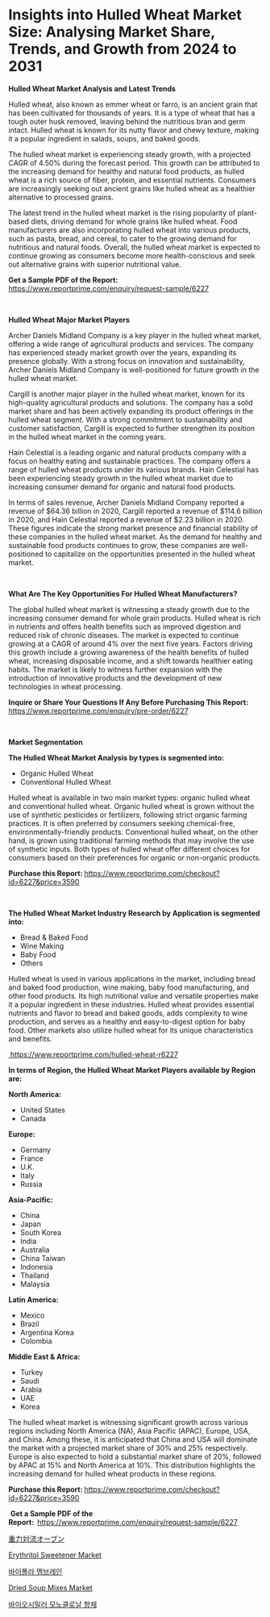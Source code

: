 <p><h1>Insights into Hulled Wheat Market Size: Analysing Market Share, Trends, and Growth from 2024 to 2031</h1></p><p><strong>Hulled Wheat Market Analysis and Latest Trends</strong></p>
<p><p>Hulled wheat, also known as emmer wheat or farro, is an ancient grain that has been cultivated for thousands of years. It is a type of wheat that has a tough outer husk removed, leaving behind the nutritious bran and germ intact. Hulled wheat is known for its nutty flavor and chewy texture, making it a popular ingredient in salads, soups, and baked goods.</p><p>The hulled wheat market is experiencing steady growth, with a projected CAGR of 4.50% during the forecast period. This growth can be attributed to the increasing demand for healthy and natural food products, as hulled wheat is a rich source of fiber, protein, and essential nutrients. Consumers are increasingly seeking out ancient grains like hulled wheat as a healthier alternative to processed grains.</p><p>The latest trend in the hulled wheat market is the rising popularity of plant-based diets, driving demand for whole grains like hulled wheat. Food manufacturers are also incorporating hulled wheat into various products, such as pasta, bread, and cereal, to cater to the growing demand for nutritious and natural foods. Overall, the hulled wheat market is expected to continue growing as consumers become more health-conscious and seek out alternative grains with superior nutritional value.</p></p>
<p><strong>Get a Sample PDF of the Report:&nbsp;</strong> <a href="https://www.reportprime.com/enquiry/request-sample/6227">https://www.reportprime.com/enquiry/request-sample/6227</a></p>
<p>&nbsp;</p>
<p><strong>Hulled Wheat Major Market Players</strong></p>
<p><p>Archer Daniels Midland Company is a key player in the hulled wheat market, offering a wide range of agricultural products and services. The company has experienced steady market growth over the years, expanding its presence globally. With a strong focus on innovation and sustainability, Archer Daniels Midland Company is well-positioned for future growth in the hulled wheat market.</p><p>Cargill is another major player in the hulled wheat market, known for its high-quality agricultural products and solutions. The company has a solid market share and has been actively expanding its product offerings in the hulled wheat segment. With a strong commitment to sustainability and customer satisfaction, Cargill is expected to further strengthen its position in the hulled wheat market in the coming years.</p><p>Hain Celestial is a leading organic and natural products company with a focus on healthy eating and sustainable practices. The company offers a range of hulled wheat products under its various brands. Hain Celestial has been experiencing steady growth in the hulled wheat market due to increasing consumer demand for organic and natural food products.</p><p>In terms of sales revenue, Archer Daniels Midland Company reported a revenue of $64.36 billion in 2020, Cargill reported a revenue of $114.6 billion in 2020, and Hain Celestial reported a revenue of $2.23 billion in 2020. These figures indicate the strong market presence and financial stability of these companies in the hulled wheat market. As the demand for healthy and sustainable food products continues to grow, these companies are well-positioned to capitalize on the opportunities presented in the hulled wheat market.</p></p>
<p>&nbsp;</p>
<p><strong>What Are The Key Opportunities For Hulled Wheat Manufacturers?</strong></p>
<p><p>The global hulled wheat market is witnessing a steady growth due to the increasing consumer demand for whole grain products. Hulled wheat is rich in nutrients and offers health benefits such as improved digestion and reduced risk of chronic diseases. The market is expected to continue growing at a CAGR of around 4% over the next five years. Factors driving this growth include a growing awareness of the health benefits of hulled wheat, increasing disposable income, and a shift towards healthier eating habits. The market is likely to witness further expansion with the introduction of innovative products and the development of new technologies in wheat processing.</p></p>
<p><strong>Inquire or Share Your Questions If Any Before Purchasing This Report:</strong> <a href="https://www.reportprime.com/enquiry/pre-order/6227">https://www.reportprime.com/enquiry/pre-order/6227</a></p>
<p>&nbsp;</p>
<p><strong>Market Segmentation</strong></p>
<p><strong>The Hulled Wheat Market Analysis by types is segmented into:</strong></p>
<p><ul><li>Organic Hulled Wheat</li><li>Conventional Hulled Wheat</li></ul></p>
<p><p>Hulled wheat is available in two main market types: organic hulled wheat and conventional hulled wheat. Organic hulled wheat is grown without the use of synthetic pesticides or fertilizers, following strict organic farming practices. It is often preferred by consumers seeking chemical-free, environmentally-friendly products. Conventional hulled wheat, on the other hand, is grown using traditional farming methods that may involve the use of synthetic inputs. Both types of hulled wheat offer different choices for consumers based on their preferences for organic or non-organic products.</p></p>
<p><strong>Purchase this Report:&nbsp;</strong><a href="https://www.reportprime.com/checkout?id=6227&price=3590">https://www.reportprime.com/checkout?id=6227&price=3590</a></p>
<p>&nbsp;</p>
<p><strong>The Hulled Wheat Market Industry Research by Application is segmented into:</strong></p>
<p><ul><li>Bread & Baked Food</li><li>Wine Making</li><li>Baby Food</li><li>Others</li></ul></p>
<p><p>Hulled wheat is used in various applications in the market, including bread and baked food production, wine making, baby food manufacturing, and other food products. Its high nutritional value and versatile properties make it a popular ingredient in these industries. Hulled wheat provides essential nutrients and flavor to bread and baked goods, adds complexity to wine production, and serves as a healthy and easy-to-digest option for baby food. Other markets also utilize hulled wheat for its unique characteristics and benefits.</p></p>
<p><a href="https://www.reportprime.com/hulled-wheat-r6227">&nbsp;https://www.reportprime.com/hulled-wheat-r6227</a></p>
<p><strong>In terms of Region, the Hulled Wheat Market Players available by Region are:</strong></p>
<p>
    <p> <strong> North America: </strong>
        <ul>
            <li>United States</li>
            <li>Canada</li>
        </ul>
        </p> 
    <p> <strong> Europe: </strong>
        <ul>
            <li>Germany</li>
            <li>France</li>
            <li>U.K.</li>
            <li>Italy</li>
            <li>Russia</li>
        </ul>
        </p> 
    <p> <strong> Asia-Pacific: </strong>
        <ul>
            <li>China</li>
            <li>Japan</li>
            <li>South Korea</li>
            <li>India</li>
            <li>Australia</li>
            <li>China Taiwan</li>
            <li>Indonesia</li>
            <li>Thailand</li>
            <li>Malaysia</li>
        </ul>
        </p> 
    <p> <strong> Latin America: </strong>
        <ul>
            <li>Mexico</li>
            <li>Brazil</li>
            <li>Argentina Korea</li>
            <li>Colombia</li>
        </ul>
        </p> 
    <p> <strong> Middle East & Africa: </strong>
        <ul>
            <li>Turkey</li>
            <li>Saudi</li>
            <li>Arabia</li>
            <li>UAE</li>
            <li>Korea</li>
        </ul>
    </p>
    </p>
<p><p>The hulled wheat market is witnessing significant growth across various regions including North America (NA), Asia Pacific (APAC), Europe, USA, and China. Among these, it is anticipated that China and USA will dominate the market with a projected market share of 30% and 25% respectively. Europe is also expected to hold a substantial market share of 20%, followed by APAC at 15% and North America at 10%. This distribution highlights the increasing demand for hulled wheat products in these regions.</p></p>
<p><strong>Purchase this Report: </strong><a href="https://www.reportprime.com/checkout?id=6227&price=3590">https://www.reportprime.com/checkout?id=6227&price=3590</a></p>
<p>&nbsp;<strong>Get a Sample PDF of the Report:&nbsp;&nbsp;</strong><a href="https://www.reportprime.com/enquiry/request-sample/6227">https://www.reportprime.com/enquiry/request-sample/6227</a></p>
<p><strong></strong></p>
<p><p><a href="https://github.com/cbigkbh02719/Market-Research-Report-List-1/blob/main/674469118366.md">重力対流オーブン</a></p><p><a href="https://github.com/bobicer/Market-Research-Report-List-2/blob/main/erythritol-sweetener-market.md">Erythritol Sweetener Market</a></p><p><a href="https://github.com/Skyleitney456456/Market-Research-Report-List-1/blob/main/310448816853.md">바이폴라 멤브레인</a></p><p><a href="https://github.com/timeliteaut/Market-Research-Report-List-2/blob/main/dried-soup-mixes-market.md">Dried Soup Mixes Market</a></p><p><a href="https://github.com/vs10l4sfg5c/Market-Research-Report-List-1/blob/main/342851616852.md">바이오시밀러 모노클로날 항체</a></p></p>
